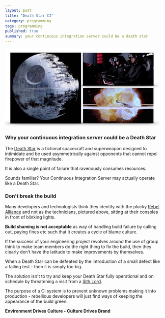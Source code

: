 ```yaml
---
layout: post
title: "Death Star CI"
category: programming
tags: programming
published: true 
summary: your continuous integration server could be a death star
---
```


![death-star-ci](/public/death-star-ci.png)

### Why your continuous integration server could be a Death Star

The [Death Star](https://en.wikipedia.org/wiki/Death_Star) is a fictional spacecraft and superweapon designed to intimidate and be used asymmetrically against opponents that cannot repel firepower of that magnitude.

It is also a single point of failure that ravenously consumes resources.

Sounds familiar? Your Continuous Integration Server may actually operate like a Death Star.

### Don't break the build 

Many developers and technologists think they identify with the plucky [Rebel Alliance](https://en.wikipedia.org/wiki/Rebel_Alliance) and not as the technicians, pictured above, sitting at their consoles in front of blinking lights.

**Build shaming is not acceptable** as way of handling build failure by calling out, paying fines etc such that it creates a cycle of blame culture.

If the success of your engineering project revolves around the use of group think to make team members do the right thing to fix the build, then they clearly don't have the latitude to make improvements by themselves. 

When a Death Star can be defeated by the introduction of a small defect like a failing test - then it is simply too big.

The solution isn't to try and keep your Death Star fully operational and on schedule by threatening a visit from a [Sith Lord](https://en.wikipedia.org/wiki/Sith). 

The purpose of a CI system is to prevent unknown problems making it into production - rebellious developers will just find ways of keeping the appearance of the build green.

**Environment Drives Culture - Culture Drives Brand**
